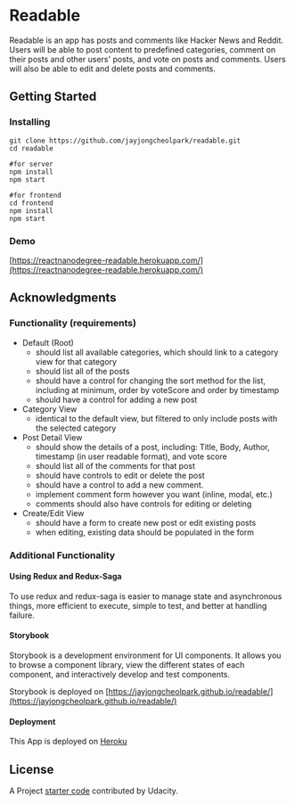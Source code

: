 # Readable

Readable is an app has posts and comments like Hacker News and Reddit. Users will be able to post content to predefined categories, comment on their posts and other users' posts, and vote on posts and comments. Users will also be able to edit and delete posts and comments.

## Getting Started

### Installing

```
git clone https://github.com/jayjongcheolpark/readable.git
cd readable

#for server
npm install
npm start

#for frontend
cd frontend
npm install
npm start

```

### Demo

[https://reactnanodegree-readable.herokuapp.com/](https://reactnanodegree-readable.herokuapp.com/)

## Acknowledgments
 
### Functionality (requirements)

- Default (Root)
    - should list all available categories, which should link to a category view for that category
    - should list all of the posts
    - should have a control for changing the sort method for the list, including at minimum, order by voteScore and order by timestamp
    - should have a control for adding a new post
- Category View
    - identical to the default view, but filtered to only include posts with the selected category
- Post Detail View
    - should show the details of a post, including: Title, Body, Author, timestamp (in user readable format), and vote score
    - should list all of the comments for that post
    - should have controls to edit or delete the post
    - should have a control to add a new comment.
    - implement comment form however you want (inline, modal, etc.)
    - comments should also have controls for editing or deleting
- Create/Edit View
    - should have a form to create new post or edit existing posts
    - when editing, existing data should be populated in the form

### Additional Functionality
#### Using Redux and Redux-Saga
To use redux and redux-saga is easier to manage state and asynchronous things, more efficient to execute, simple to test, and better at handling failure.

#### Storybook
Storybook is a development environment for UI components. It allows you to browse a component library, view the different states of each component, and interactively develop and test components.

Storybook is deployed on [https://jayjongcheolpark.github.io/readable/](https://jayjongcheolpark.github.io/readable/)

#### Deployment
This App is deployed on [Heroku](https://reactnanodegree-readable.herokuapp.com/)


## License

A Project [starter code](https://github.com/udacity/reactnd-project-readable-starter) contributed by Udacity.

